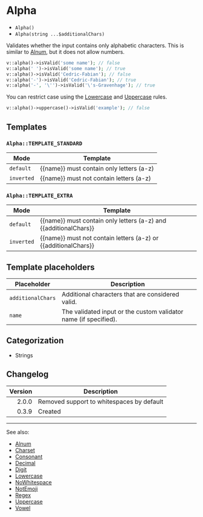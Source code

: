 # Alpha

- `Alpha()`
- `Alpha(string ...$additionalChars)`

Validates whether the input contains only alphabetic characters. This is similar
to [Alnum](Alnum.md), but it does not allow numbers.

```php
v::alpha()->isValid('some name'); // false
v::alpha(' ')->isValid('some name'); // true
v::alpha()->isValid('Cedric-Fabian'); // false
v::alpha('-')->isValid('Cedric-Fabian'); // true
v::alpha('-', '\'')->isValid('\'s-Gravenhage'); // true
```

You can restrict case using the [Lowercase](Lowercase.md) and
[Uppercase](Uppercase.md) rules.

```php
v::alpha()->uppercase()->isValid('example'); // false
```

## Templates

### `Alpha::TEMPLATE_STANDARD`

| Mode       | Template                                 |
|------------|------------------------------------------|
| `default`  | {{name}} must contain only letters (a-z) |
| `inverted` | {{name}} must not contain letters (a-z)  |

### `Alpha::TEMPLATE_EXTRA`

| Mode       | Template                                                         |
|------------|------------------------------------------------------------------|
| `default`  | {{name}} must contain only letters (a-z) and {{additionalChars}} |
| `inverted` | {{name}} must not contain letters (a-z) or {{additionalChars}}   |

## Template placeholders

| Placeholder       | Description                                                      |
|-------------------|------------------------------------------------------------------|
| `additionalChars` | Additional characters that are considered valid.                 |
| `name`            | The validated input or the custom validator name (if specified). |

## Categorization

- Strings

## Changelog

| Version | Description                               |
|--------:|-------------------------------------------|
|   2.0.0 | Removed support to whitespaces by default |
|   0.3.9 | Created                                   |

***
See also:

- [Alnum](Alnum.md)
- [Charset](Charset.md)
- [Consonant](Consonant.md)
- [Decimal](Decimal.md)
- [Digit](Digit.md)
- [Lowercase](Lowercase.md)
- [NoWhitespace](NoWhitespace.md)
- [NotEmoji](NotEmoji.md)
- [Regex](Regex.md)
- [Uppercase](Uppercase.md)
- [Vowel](Vowel.md)
